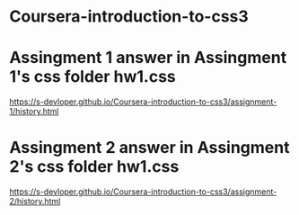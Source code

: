 # Coursera-introduction-to-css3
# Assingment 1 answer in Assingment 1's css folder hw1.css
https://s-devloper.github.io/Coursera-introduction-to-css3/assignment-1/history.html
# Assingment 2 answer in Assingment 2's css folder hw1.css
https://s-devloper.github.io/Coursera-introduction-to-css3/assignment-2/history.html
